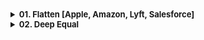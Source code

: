 <details >
 <summary style="font-size: small; font-weight: bold">01. Flatten [Apple, Amazon, Lyft, Salesforce]</summary>

###### 01

Question:
```js
// Single-level arrays are unaffected.
flatten([1, 2, 3]); // [1, 2, 3]

// Inner arrays are flattened into a single level.
flatten([1, [2, 3]]); // [1, 2, 3]
flatten([
  [1, 2],
  [3, 4],
]); // [1, 2, 3, 4]

// Flattens recursively.
flatten([1, [2, [3, [4, [5]]]]]); // [1, 2, 3, 4, 5]
```


<details >
 <summary style="font-size: medium; font-weight: bold">Solution</summary>

https://www.greatfrontend.com/questions/javascript/flatten

https://www.figma.com/board/whorUkUBWml2oad0gAJSy5/DSA-Summary?node-id=511-596&t=oq234ThQe08ssNUv-4
![img.png](img.png)
![img_1.png](img_1.png)
![img_2.png](img_2.png)


![img_3.png](img_3.png)

Since here we have Tree not graph that too not with any adjacency list, 
we need to use the above exact approach but take an idea from the same
<details >
 <summary style="font-size: small; font-weight: bold">Recursive(DFS)</summary>


My Solution - 1:

Using DFS
```js
export default function flatten(value) {
  let res = [];


  const flattenedChild = (arr) => {
    if(!arr)
      return;

    for(let a of arr){
      if(Array.isArray(a)){
        flattenedChild(a);
      }
      else{
        res.push(a);
      }
    }
  }

  flattenedChild(value);

  console.log("res : ", res);

  return res;
}
```


Solution-2:
```js
/**
 * @param {Array<*|Array>} value
 * @return {Array}
 */
export default function flatten(value) {
  return value.reduce(
    (acc, curr) => acc.concat(Array.isArray(curr) ? flatten(curr) : curr),
    [],
  );
}

```
</details>


<details >
 <summary style="font-size: small; font-weight: bold">Iterative</summary>

❌My BFS Solution:
<br>
This will yield wrong result 
```js
export default function flatten(value) {
  let queue = [...value];

  let res = [];

  while(queue.length > 0){
    let element = queue.shift();


    if(Array.isArray(element)){
        /**Using here spread operator is very important
         * as we might end-up in infinite loop
         */
      queue.push(...element);
      // queue = [...queue, ...element]
    }
    else{
      res.push(element);
    }

    console.log("queue : ", queue.length);
    console.log("element : ", element);
  }

  return res;
}
```
❌ `queue.push(element);`
<br>
The code will be running into an infinite loop because when an element is identified as an array, you are pushing the entire array (element) back onto the queue without flattening it. This causes the same array to be repeatedly processed, leading to an infinite loop.
<br>
✅ `queue.push(...element);`
<br>
Using here spread operator is very important as we might end-up in infinite loop


✅My Modified Solution:
```js
export default function flatten(value) {
  let queue = [...value];

  let res = [];

  while(queue.length > 0){
    let element = queue.shift();

    if(Array.isArray(element)){
        /**Here we are adding element at start of queue
         * instead of pushing it at the end
         */
      queue.unshift(...element);
    }
    else{
      res.push(element);
    }

    console.log("queue : ", queue.length);
    console.log("element : ", element);
  }

  return res;
}
```
</details>

</details>


</details>



<details >
 <summary style="font-size: small; font-weight: bold">02. Deep Equal</summary>

###### 02

<details >
 <summary style="font-size: small; font-weight: bold">Question</summary>

Implement a function `deepEqual` that performs a deep comparison between two values. It returns `true` if two input values are deemed equal, and returns `false` if not.

- You can assume there are only JSON-serializable values (numbers, strings, boolean, `null`, objects, arrays).
- There wouldn't be cyclic objects, i.e. objects with circular references.
```js
deepEqual('foo', 'foo'); // true
deepEqual({ id: 1 }, { id: 1 }); // true
deepEqual([1, 2, 3], [1, 2, 3]); // true
deepEqual([{ id: '1' }], [{ id: '2' }]); // false
```
</details>

<details >
 <summary style="font-size: small; font-weight: bold">Solution</summary>

<details >
 <summary style="font-size: small; font-weight: bold">`typeof()`</summary>

![img.png](img_4.png)

```javascript
typeof([])
// "object"

//Check if an object is an array
Array.isArray([])
```

Referred Article: https://developer.mozilla.org/en-US/docs/Web/JavaScript/Data_structures#bigint_type

</details>

My Solution:

**Note:** Read all comments very carefully, this problem looks simple, but because
so many edge case it might become tricky to understand.
```js
export default function deepEqual(valueA, valueB) {

  /**
   * This will cover all value comparison of below data type
   * 1. Undefined
   * 2. Boolean
   * 3. String
   * 4. Number
   * 
   * Also, this is the only condition that can return "true",
   * rest everything is trying to see for "false" case
   */
  if(valueA === valueB) 
      return true;

  if(typeof valueA !== typeof valueB)
    return false;

  /** 
   * In Object type check for below things because all of them
   * return "object" as their type 
   * 1. null
   * 2. Array
   * 3. Object
   */
  if(typeof valueA === 'object' && typeof valueB === 'object'){

    /**
     * One super important thing to note is that, since every
     * if statement is returning some value in every situation
     * hence we don't need else statement
     */

    if(valueA === null || valueB === null)
      return false;

    if(Array.isArray(valueA) && Array.isArray(valueB)){
      const lenA = valueA.length;
      const lenB = valueB.length

      if(lenA !== lenB)
        return false;

      for(let i = 0; i < lenA; i++){
        if(!deepEqual(valueA[i], valueB[i]))
          return false;
      }

      return true;
    }

    if(Array.isArray(valueA) || Array.isArray(valueB)){
      return false
    }

    const keysArrA = Object.keys(valueA);
    const keysArrB = Object.keys(valueB);

    const lenA = keysArrA.length;
    const lenB = keysArrB.length;

    if(lenA !== lenB)
      return false;

    for(let i = 0; i < lenA; i++){
      if(keysArrA[i] !== keysArrB[i])
        return false;

      if(!deepEqual(valueA[keysArrA[i]], valueB[keysArrB[i]]))
        return false;
    }

    return true;   
  }
}
```

For more solution and explaination on edge case refer:
https://www.greatfrontend.com/questions/javascript/deep-equal?list=one-week
</details>
</details>
